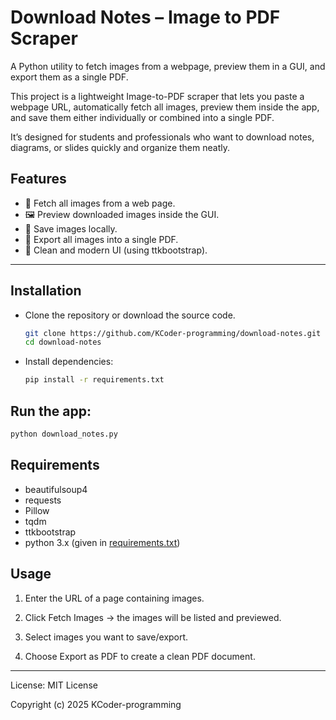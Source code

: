 # Download Notes – Image to PDF Scraper
A Python utility to fetch images from a webpage, preview them in a GUI, and export them as a single PDF.

This project is a lightweight Image-to-PDF scraper that lets you paste a webpage URL, automatically fetch all images, preview them inside the app, and save them either individually or combined into a single PDF.

It’s designed for students and professionals who want to download notes, diagrams, or slides quickly and organize them neatly.

## Features
- 🔗 Fetch all images from a web page.
- 🖼️ Preview downloaded images inside the GUI.
- 📂 Save images locally.
- 📑 Export all images into a single PDF.
- 🎨 Clean and modern UI (using ttkbootstrap).

---

## Installation
- Clone the repository or download the source code.
  ```bash
  git clone https://github.com/KCoder-programming/download-notes.git
  cd download-notes
  ```

- Install dependencies:
  ```bash
  pip install -r requirements.txt
  ```

## Run the app:
```bash
python download_notes.py
```

## Requirements
- beautifulsoup4
- requests
- Pillow
- tqdm
- ttkbootstrap
- python 3.x
(given in [requirements.txt](https://github.com/KCoder-programming/html-img-scraper/blob/main/download_images.py))

## Usage
1. Enter the URL of a page containing images.

2. Click Fetch Images → the images will be listed and previewed.

3. Select images you want to save/export.

4. Choose Export as PDF to create a clean PDF document.

---

License:
MIT License

Copyright (c) 2025 KCoder-programming
